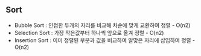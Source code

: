 ## Sort
- Bubble Sort : 인접한 두개의 자리를 비교해 차순에 맞게 교환하여 정렬 - 
O(n2)
- Selection Sort : 가장 작은값부터 하나씩 앞으로 옮겨 정렬 - O(n2)
- Insertion Sort : 이미 정렬된 부분과 값을 비교하여 알맞은 자리에 삽입하여 정렬 - O(n2)
